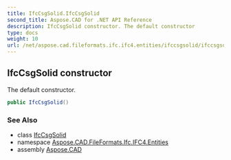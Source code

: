 ```yaml
---
title: IfcCsgSolid.IfcCsgSolid
second_title: Aspose.CAD for .NET API Reference
description: IfcCsgSolid constructor. The default constructor
type: docs
weight: 10
url: /net/aspose.cad.fileformats.ifc.ifc4.entities/ifccsgsolid/ifccsgsolid/
---
```

## IfcCsgSolid constructor

The default constructor.

```csharp
public IfcCsgSolid()
```

### See Also

* class [IfcCsgSolid](../)
* namespace [Aspose.CAD.FileFormats.Ifc.IFC4.Entities](../../ifccsgsolid/)
* assembly [Aspose.CAD](../../../)


